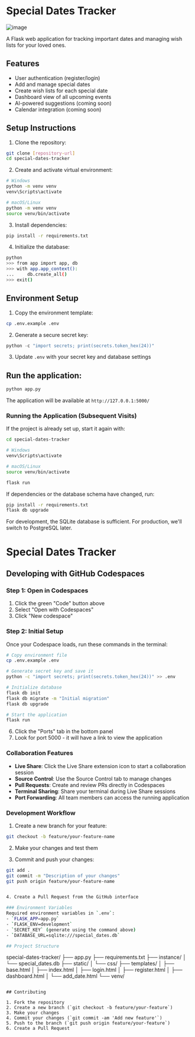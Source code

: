 # Special Dates Tracker

![image](https://github.com/user-attachments/assets/03003b51-910c-4f65-a42c-11624e37e363)

A Flask web application for tracking important dates and managing wish lists for your loved ones.

## Features

- User authentication (register/login)
- Add and manage special dates
- Create wish lists for each special date
- Dashboard view of all upcoming events
- AI-powered suggestions (coming soon)
- Calendar integration (coming soon)

## Setup Instructions

1. Clone the repository:
```bash
git clone [repository-url]
cd special-dates-tracker
```

2. Create and activate virtual environment:
```bash
# Windows
python -m venv venv
venv\Scripts\activate

# macOS/Linux
python -m venv venv
source venv/bin/activate
```

3. Install dependencies:
```bash
pip install -r requirements.txt
```

4. Initialize the database:
```bash
python
>>> from app import app, db
>>> with app.app_context():
...     db.create_all()
>>> exit()
```

## Environment Setup

1. Copy the environment template:
```bash
cp .env.example .env
```

2. Generate a secure secret key:
```python
python -c "import secrets; print(secrets.token_hex(24))"
```

3. Update `.env` with your secret key and database settings


## Run the application:

```bash
python app.py
```

The application will be available at `http://127.0.0.1:5000/`

### Running the Application (Subsequent Visits)

If the project is already set up, start it again with:

```bash
cd special-dates-tracker  

# Windows
venv\Scripts\activate  

# macOS/Linux
source venv/bin/activate 

flask run
```

If dependencies or the database schema have changed, run:
```bash
pip install -r requirements.txt  
flask db upgrade  
```

For development, the SQLite database is sufficient. For production, we'll switch to PostgreSQL later.

# Special Dates Tracker

## Developing with GitHub Codespaces

### Step 1: Open in Codespaces
1. Click the green "Code" button above
2. Select "Open with Codespaces"
3. Click "New codespace"

### Step 2: Initial Setup
Once your Codespace loads, run these commands in the terminal:

```bash
# Copy environment file
cp .env.example .env

# Generate secret key and save it
python -c "import secrets; print(secrets.token_hex(24))" >> .env

# Initialize database
flask db init
flask db migrate -m "Initial migration"
flask db upgrade

# Start the application
flask run
```

6. Click the "Ports" tab in the bottom panel
7. Look for port 5000 - it will have a link to view the application

### Collaboration Features
- **Live Share**: Click the Live Share extension icon to start a collaboration session
- **Source Control**: Use the Source Control tab to manage changes
- **Pull Requests**: Create and review PRs directly in Codespaces
- **Terminal Sharing**: Share your terminal during Live Share sessions
- **Port Forwarding**: All team members can access the running application

### Development Workflow
1. Create a new branch for your feature:
```bash
git checkout -b feature/your-feature-name
```

2. Make your changes and test them

3. Commit and push your changes:
```bash
git add .
git commit -m "Description of your changes"
git push origin feature/your-feature-name


4. Create a Pull Request from the GitHub interface

### Environment Variables
Required environment variables in `.env`:
- `FLASK_APP=app.py`
- `FLASK_ENV=development`
- `SECRET_KEY` (generate using the command above)
- `DATABASE_URL=sqlite:///special_dates.db`

## Project Structure
```
special-dates-tracker/
├── app.py
├── requirements.txt
├── instance/
│   └── special_dates.db
├── static/
│   └── css/
├── templates/
│   ├── base.html
│   ├── index.html
│   ├── login.html
│   ├── register.html
│   ├── dashboard.html
│   └── add_date.html
└── venv/
```

## Contributing

1. Fork the repository
2. Create a new branch (`git checkout -b feature/your-feature`)
3. Make your changes
4. Commit your changes (`git commit -am 'Add new feature'`)
5. Push to the branch (`git push origin feature/your-feature`)
6. Create a Pull Request
